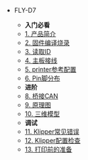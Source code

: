 * FLY-D7

    * **入门必看**
    * [1. 产品简介](/board/fly_d7/README.md)
    * [2. 固件编译烧录](/board/fly_d7/flash.md)
    * [3. 读取ID](/board/fly_d7/id.md)
    * [4. 主板接线](/board/fly_d7/wiring.md)
    * [5. printer参考配置](/board/fly_d7/cfg.md)
    * [6. Pin脚分布](/board/fly_d7/pins.md)
    * **进阶**
    * [8. 桥接CAN](/board/fly_d7/canbridge.md)
    * [9. 原理图](/board/fly_d7/schematic.md)
    * [10. 三维模型](/board/fly_d7/3dmodel.md) 
    * **调试**
    * [11. Klipper常见错误](/board/fly_d7/klippererro.md)
    * [12. Klipper配置检查](/board/fly_d7/klippercheck.md)
    * [13. 打印前的准备](/board/fly_d7/Super8prepare.md)
